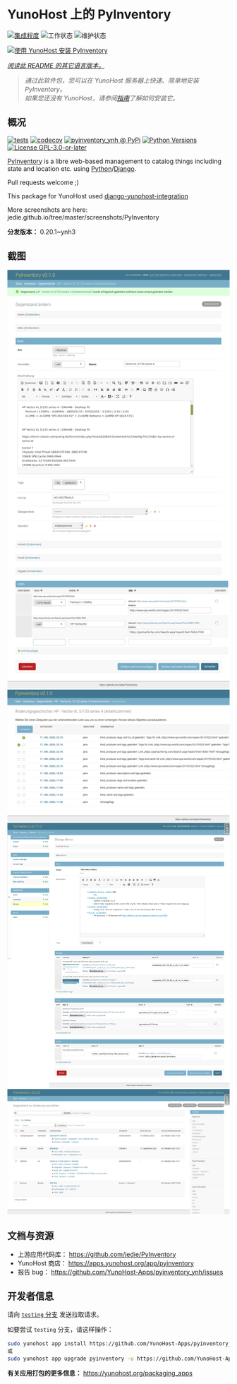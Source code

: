 <!--
注意：此 README 由 <https://github.com/YunoHost/apps/tree/master/tools/readme_generator> 自动生成
请勿手动编辑。
-->

# YunoHost 上的 PyInventory

[![集成程度](https://apps.yunohost.org/badge/integration/pyinventory)](https://ci-apps.yunohost.org/ci/apps/pyinventory/)
![工作状态](https://apps.yunohost.org/badge/state/pyinventory)
![维护状态](https://apps.yunohost.org/badge/maintained/pyinventory)

[![使用 YunoHost 安装 PyInventory](https://install-app.yunohost.org/install-with-yunohost.svg)](https://install-app.yunohost.org/?app=pyinventory)

*[阅读此 README 的其它语言版本。](./ALL_README.md)*

> *通过此软件包，您可以在 YunoHost 服务器上快速、简单地安装 PyInventory。*  
> *如果您还没有 YunoHost，请参阅[指南](https://yunohost.org/install)了解如何安装它。*

## 概况

[![tests](https://github.com/YunoHost-Apps/pyinventory_ynh/actions/workflows/tests.yml/badge.svg?branch=main)](https://github.com/YunoHost-Apps/pyinventory_ynh/actions/workflows/tests.yml)
[![codecov](https://codecov.io/github/jedie/pyinventory_ynh/branch/main/graph/badge.svg)](https://app.codecov.io/github/jedie/pyinventory_ynh)
[![pyinventory_ynh @ PyPi](https://img.shields.io/pypi/v/pyinventory_ynh?label=pyinventory_ynh%20%40%20PyPi)](https://pypi.org/project/pyinventory_ynh/)
[![Python Versions](https://img.shields.io/pypi/pyversions/pyinventory_ynh)](https://github.com/YunoHost-Apps/pyinventory_ynh/blob/main/pyproject.toml)
[![License GPL-3.0-or-later](https://img.shields.io/pypi/l/pyinventory_ynh)](https://github.com/YunoHost-Apps/pyinventory_ynh/blob/main/LICENSE)

[PyInventory](https://github.com/jedie/PyInventory) is a libre web-based management to catalog things including state and location etc. using [Python](https://www.python.org/)/[Django](https://www.djangoproject.com/).

Pull requests welcome ;)

This package for YunoHost used [django-yunohost-integration](https://github.com/YunoHost-Apps/django_yunohost_integration)

More screenshots are here: jedie.github.io/tree/master/screenshots/PyInventory


**分发版本：** 0.20.1~ynh3

## 截图

![PyInventory 的截图](./doc/screenshots/pyinventory_v010_screenshot_2.png)
![PyInventory 的截图](./doc/screenshots/pyinventory_v010_screenshot_3.png)
![PyInventory 的截图](./doc/screenshots/pyinventory_v0110_screenshot_memo_1.png)
![PyInventory 的截图](./doc/screenshots/pyinventory_v020_screenshot_1.png)

## 文档与资源

- 上游应用代码库： <https://github.com/jedie/PyInventory>
- YunoHost 商店： <https://apps.yunohost.org/app/pyinventory>
- 报告 bug： <https://github.com/YunoHost-Apps/pyinventory_ynh/issues>

## 开发者信息

请向 [`testing` 分支](https://github.com/YunoHost-Apps/pyinventory_ynh/tree/testing) 发送拉取请求。

如要尝试 `testing` 分支，请这样操作：

```bash
sudo yunohost app install https://github.com/YunoHost-Apps/pyinventory_ynh/tree/testing --debug
或
sudo yunohost app upgrade pyinventory -u https://github.com/YunoHost-Apps/pyinventory_ynh/tree/testing --debug
```

**有关应用打包的更多信息：** <https://yunohost.org/packaging_apps>
